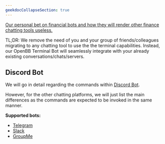 ```yaml
---
geekdocCollapseSection: true
---
```


[Our personal bet on financial bots and how they will render other finance chatting tools useless.](https://twitter.com/gamestonkt/status/1501380282884268037)

TL;DR: We remove the need of you and your group of friends/colleagues migrating to any chatting tool to use the the terminal capabilities. Instead, our OpenBB Terminal Bot will seamlessly integrate with your already existing conversations/chats/servers.

## Discord Bot

We will go in detail regarding the commands within [Discord Bot](/GamestonkTerminal/bots/discord/).

However, for the other chatting platforms, we will just list the main differences as the commands are expected to be invoked in the same manner.

**Supported bots:**

- [Telegram](/GamestonkTerminal/bots/telegram/)
- [Slack](/GamestonkTerminal/bots/slack/)
- [GroupMe](/GamestonkTerminal/bots/groupme/)
